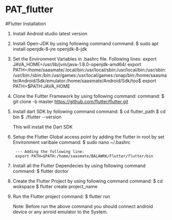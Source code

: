 # PAT_flutter

#Flutter Installation 

1. Install Android studio latest version

2. Install Open-JDK by using following command
    command:
        $ sudo apt install openjdk-8-jre openjdk-8-jdk

3. Set the Environment Variables in .bashrc file.
    Following lines:
        export JAVA_HOME=/usr/lib/jvm/java-1.8.0-openjdk-amd64/
        export PATH=/home/saasmate/.local/bin:/usr/local/sbin:/usr/local/bin:/usr/sbin:/usr/bin:/sbin:/bin:/usr/games:/usr/local/games:/snap/bin:/home/saasmate/Android/Sdk/emulator:/home/saasmate/Android/Sdk/too$
        export PATH=$PATH:JAVA_HOME

4. Clone the Fultter Framework by using following command:
    command:
        $ git clone -b master https://github.com/flutter/flutter.git

5. Install dart SDK by following command
    command:
        $ cd flutter_path
        $ cd bin
        $ ./flutter --version
    
    This will install the Dart SDK

6. Setup the Flutter Global access point by adding the flutter in root by set Environment varibale
    command:
        $ sudo nano ~/.bashrc
        
        --- Adding the following line:
        export PATH=$PATH:/home/saasmate/BALAWRK/Flutter/flutter/bin

7. Install all the Flutter Dependecies by using following command
    command:
        $ flutter doctor

8. Create the Flutter Project by using following command
    command:
        $ cd wokspace
        $ flutter create project_name

9. Run the Flutter project
    command:
        $ flutter run

    Note:
        Before run the above command you should connect android device or any anroid emulator to the System.

